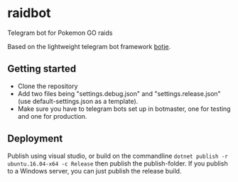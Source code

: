 # raidbot
Telegram bot for Pokemon GO raids

Based on the lightweight telegram bot framework [botje](https://github.com/pbijdens/botje).

## Getting started

- Clone the repository
- Add two files being "settings.debug.json" and "settings.release.json" (use default-settings.json as a template). 
- Make sure you have to telegram bots set up in botmaster, one for testing and one for production.

## Deployment

Publish using visual studio, or build on the commandline `dotnet publish -r ubuntu.16.04-x64 -c Release` then publish the publish-folder. If you publish to a Windows server, you can just publish the release build.
